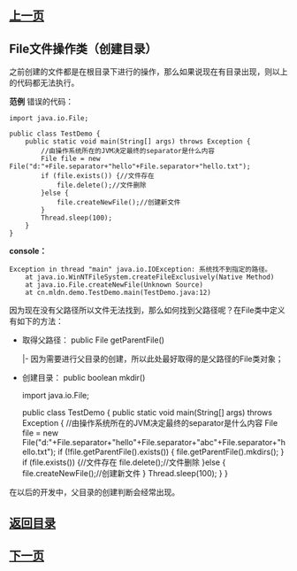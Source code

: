 ## [上一页](course68)
##  File文件操作类（创建目录）

之前创建的文件都是在根目录下进行的操作，那么如果说现在有目录出现，则以上的代码都无法执行。

**范例** 错误的代码：

	import java.io.File;
	
	public class TestDemo {
		public static void main(String[] args) throws Exception {
			//由操作系统所在的JVM决定最终的separator是什么内容
			File file = new File("d:"+File.separator+"hello"+File.separator+"hello.txt");
			if (file.exists()) {//文件存在
				file.delete();//文件删除
			}else {
				file.createNewFile();//创建新文件
			}
			Thread.sleep(100);
		}
	}
**console：**

	Exception in thread "main" java.io.IOException: 系统找不到指定的路径。
		at java.io.WinNTFileSystem.createFileExclusively(Native Method)
		at java.io.File.createNewFile(Unknown Source)
		at cn.mldn.demo.TestDemo.main(TestDemo.java:12)

因为现在没有父路径所以文件无法找到，那么如何找到父路径呢？在File类中定义有如下的方法：

- 取得父路径： public File getParentFile()

	|- 因为需要进行父目录的创建，所以此处最好取得的是父路径的File类对象；

- 创建目录： public boolean mkdir()

	import java.io.File;
	
	public class TestDemo {
		public static void main(String[] args) throws Exception {
			//由操作系统所在的JVM决定最终的separator是什么内容
			File file = new File("d:"+File.separator+"hello"+File.separator+"abc"+File.separator+"hello.txt");
			if (!file.getParentFile().exists()) {
				file.getParentFile().mkdirs();
			}
			if (file.exists()) {//文件存在
				file.delete();//文件删除
			}else {
				file.createNewFile();//创建新文件
			}
			Thread.sleep(100);
		}
	}

在以后的开发中，父目录的创建判断会经常出现。


## [返回目录](https://wuchengcheng110120.github.io/aliyunjava3/list)
## [下一页](course70)
